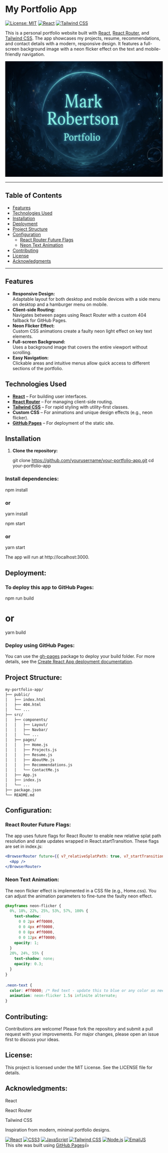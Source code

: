 # My Portfolio App

[![License: MIT](https://img.shields.io/badge/License-MIT-yellow.svg)](LICENSE)
[![React](https://img.shields.io/badge/React-17.0.2-blue.svg)](https://reactjs.org/)
[![Tailwind CSS](https://img.shields.io/badge/TailwindCSS-2.2.16-blue.svg)](https://tailwindcss.com/)


This is a personal portfolio website built with [React](https://reactjs.org/), [React Router](https://reactrouter.com/), and [Tailwind CSS](https://tailwindcss.com/). The app showcases my projects, resume, recommendations, and contact details with a modern, responsive design. It features a full-screen background image with a neon flicker effect on the text and mobile-friendly navigation.

![Home Page Screenshot](./public/MarkRobertsonPortfolio.png)


---

## Table of Contents

- [Features](#features)
- [Technologies Used](#technologies-used)
- [Installation](#installation)
- [Deployment](#deployment)
- [Project Structure](#project-structure)
- [Configuration](#configuration)
  - [React Router Future Flags](#react-router-future-flags)
  - [Neon Text Animation](#neon-text-animation)
- [Contributing](#contributing)
- [License](#license)
- [Acknowledgments](#acknowledgments)

---


## Features

- **Responsive Design:**  
  Adaptable layout for both desktop and mobile devices with a side menu on desktop and a hamburger menu on mobile.
- **Client-side Routing:**  
  Navigates between pages using React Router with a custom 404 fallback for GitHub Pages.
- **Neon Flicker Effect:**  
  Custom CSS animations create a faulty neon light effect on key text elements.
- **Full-screen Background:**  
  Uses a background image that covers the entire viewport without scrolling.
- **Easy Navigation:**  
  Clickable areas and intuitive menus allow quick access to different sections of the portfolio.

## Technologies Used

- **[React](https://reactjs.org/)** – For building user interfaces.
- **[React Router](https://reactrouter.com/)** – For managing client-side routing.
- **[Tailwind CSS](https://tailwindcss.com/)** – For rapid styling with utility-first classes.
- **Custom CSS** – For animations and unique design effects (e.g., neon flicker).
- **[GitHub Pages](https://pages.github.com/)** – For deployment of the static site.


## Installation

1. **Clone the repository:**

   git clone https://github.com/yourusername/your-portfolio-app.git
   cd your-portfolio-app

### Install dependencies:

npm install
### or
yarn install

npm start
### or
yarn start

The app will run at http://localhost:3000.

## Deployment:

### To deploy this app to GitHub Pages:

npm run build
# or
yarn build

### Deploy using GitHub Pages:

You can use the [gh-pages](https://www.npmjs.com/package/gh-pages) package to deploy your build folder. For more details, see the [Create React App deployment documentation](https://create-react-app.dev/docs/deployment/#github-pages).


## Project Structure:

```plaintext
my-portfolio-app/
├── public/
│   ├── index.html
│   ├── 404.html
│   └── ...
├── src/
│   ├── components/
│   │   ├── Layout/
│   │   ├── Navbar/
│   │   └── ...
│   ├── pages/
│   │   ├── Home.js
│   │   ├── Projects.js
│   │   ├── Resume.js
│   │   ├── AboutMe.js
│   │   ├── Recommendations.js
│   │   └── ContactMe.js
│   ├── App.js
│   ├── index.js
│   └── ...
├── package.json
└── README.md
```

## Configuration:

### React Router Future Flags:

The app uses future flags for React Router to enable new relative splat path resolution and state updates wrapped in React.startTransition. These flags are set in index.js:

```jsx
<BrowserRouter future={{ v7_relativeSplatPath: true, v7_startTransition: true }}>
  <App />
</BrowserRouter>
```

### Neon Text Animation:

The neon flicker effect is implemented in a CSS file (e.g., Home.css). You can adjust the animation parameters to fine-tune the faulty neon effect.

```css
@keyframes neon-flicker {
  0%, 18%, 22%, 25%, 53%, 57%, 100% {
    text-shadow:
      0 0 2px #ff0000,
      0 0 4px #ff0000,
      0 0 8px #ff0000,
      0 0 12px #ff0000;
    opacity: 1;
  }
  20%, 24%, 55% {
    text-shadow: none;
    opacity: 0.3;
  }
}

.neon-text {
  color: #ff0000; /* Red text - update this to blue or any color as needed */
  animation: neon-flicker 1.5s infinite alternate;
}
```


## Contributing:

Contributions are welcome! Please fork the repository and submit a pull request with your improvements. For major changes, please open an issue first to discuss your ideas.

## License:

This project is licensed under the MIT License. See the LICENSE file for details.

## Acknowledgments:

React

React Router

Tailwind CSS

Inspiration from modern, minimal portfolio designs.

[![React](https://img.shields.io/badge/React-18.2.0-blue?style=flat-square)](https://reactjs.org/)
[![CSS3](https://img.shields.io/badge/CSS3-3-blue?style=flat-square)](https://developer.mozilla.org/en-US/docs/Web/CSS)
[![JavaScript](https://img.shields.io/badge/JavaScript-ES6+-yellow?style=flat-square)](https://developer.mozilla.org/en-US/docs/Web/JavaScript)
[![Tailwind CSS](https://img.shields.io/badge/Tailwind%20CSS-06B6D4?style=flat-square&logo=tailwindcss&logoColor=white)](https://tailwindcss.com/)
[![Node.js](https://img.shields.io/badge/Node.js-18.16.0-green?style=flat-square&logo=node.js&logoColor=white)](https://nodejs.org/)
[![EmailJS](https://img.shields.io/badge/EmailJS-Email%20Service-blue?style=flat-square)](https://www.emailjs.com/)<br>
This site was built using [GitHub Pages](https://pages.github.com/):+1:
